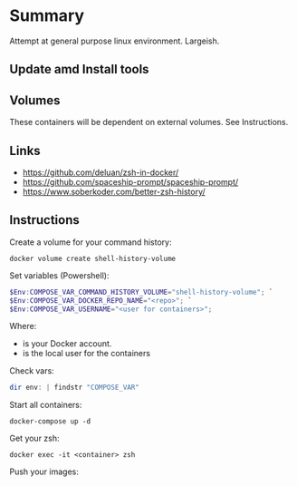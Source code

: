 # Summary

Attempt at general purpose linux environment. Largeish.

## Update amd Install tools

## Volumes

These containers will be dependent on external volumes. See Instructions.

## Links

- https://github.com/deluan/zsh-in-docker/
- https://github.com/spaceship-prompt/spaceship-prompt/
- https://www.soberkoder.com/better-zsh-history/

## Instructions

Create a volume for your command history:
```
docker volume create shell-history-volume
```

Set variables (Powershell):
``` Powershell
$Env:COMPOSE_VAR_COMMAND_HISTORY_VOLUME="shell-history-volume"; `
$Env:COMPOSE_VAR_DOCKER_REPO_NAME="<repo>"; `
$Env:COMPOSE_VAR_USERNAME="<user for containers>";
```
Where:
- <repo> is your Docker account.
- <user for containers> is the local user for the containers


Check vars:
``` Powershell
dir env: | findstr "COMPOSE_VAR"
```

Start all containers:
```
docker-compose up -d
```

Get your zsh:
```
docker exec -it <container> zsh
```

Push your images:
```

```
